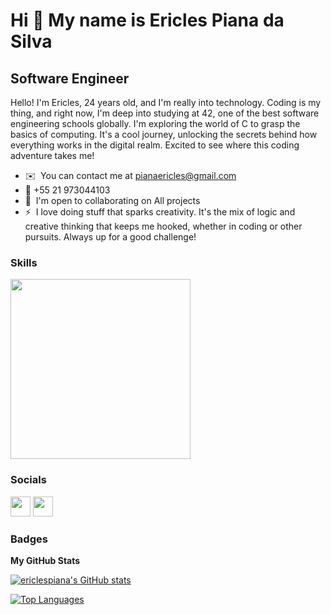 Hi 👋 My name is Ericles Piana da Silva
========================================

Software Engineer
-----------------

Hello! I'm Ericles, 24 years old, and I'm really into technology. Coding is my thing, and right now, I'm deep into studying at 42, one of the best software engineering schools globally. I'm exploring the world of C to grasp the basics of computing. It's a cool journey, unlocking the secrets behind how everything works in the digital realm. Excited to see where this coding adventure takes me!

* ✉️  You can contact me at [pianaericles@gmail.com](mailto:pianaericles@gmail.com)
* :calling: +55 21 973044103
* 🤝  I'm open to collaborating on All projects
* ⚡  I love doing stuff that sparks creativity. It's the mix of logic and creative thinking that keeps me hooked, whether in coding or other pursuits. Always up for a good challenge!

### Skills

<img src="https://skillicons.dev/icons?i=git,python,c,bash,linux,cpp&theme=dark" style="width:18rem"/>


### Socials

<p align="left"> <a href="https://www.github.com/ericlespiana" target="_blank" rel="noreferrer"><img src="https://raw.githubusercontent.com/danielcranney/readme-generator/main/public/icons/socials/github.svg" width="32" height="32" /></a> <a href="https://www.linkedin.com/in/ericlespiana" target="_blank" rel="noreferrer"><img src="https://raw.githubusercontent.com/danielcranney/readme-generator/main/public/icons/socials/linkedin.svg" width="32" height="32" /></a></p>

### Badges

<b>My GitHub Stats</b>

<a href="http://www.github.com/ericlespiana"><img src="https://github-readme-stats.vercel.app/api?username=ericlespiana&show_icons=true&hide=&count_private=true&title_color=0891b2&text_color=ffffff&icon_color=0891b2&bg_color=1c1917&hide_border=true&show_icons=true" alt="ericlespiana's GitHub stats" /></a>

<a href="https://github.com/ericlespiana" align="left"><img src="https://github-readme-stats.vercel.app/api/top-langs/?username=ericlespiana&langs_count=10&title_color=0891b2&text_color=ffffff&icon_color=0891b2&bg_color=1c1917&hide_border=true&locale=en&custom_title=Top%20%Languages" alt="Top Languages" /></a>
